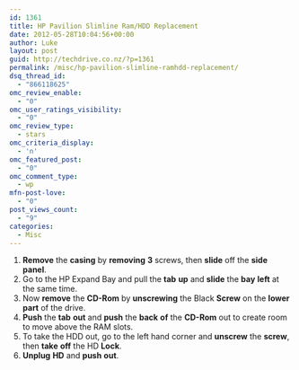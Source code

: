 ```yaml
---
id: 1361
title: HP Pavilion Slimline Ram/HDD Replacement
date: 2012-05-28T10:04:56+00:00
author: Luke
layout: post
guid: http://techdrive.co.nz/?p=1361
permalink: /misc/hp-pavilion-slimline-ramhdd-replacement/
dsq_thread_id:
  - "866118625"
omc_review_enable:
  - "0"
omc_user_ratings_visibility:
  - "0"
omc_review_type:
  - stars
omc_criteria_display:
  - 'n'
omc_featured_post:
  - "0"
omc_comment_type:
  - wp
mfn-post-love:
  - "0"
post_views_count:
  - "9"
categories:
  - Misc
---
```

  1. **Remove** the **casing** by **removing** **3** screws, then **slide** off the **side** **panel**.
  2. Go to the HP Expand Bay and pull the **tab** **up** and **slide** the **bay** **left** at the same time.
  3. Now **remove** the **CD-Rom** by **unscrewing** the Black **Screw** on the **lower** **part** of the drive.
  4. **Push** the **tab** **out** and **push** the **back** **of** the **CD-Rom** out to create room to move above the RAM slots.
  5. To take the HDD out, go to the left hand corner and **unscrew** the **screw**, then **take** **off** the HD **Lock**.
  6. **Unplug** **HD** and **push** **out**.